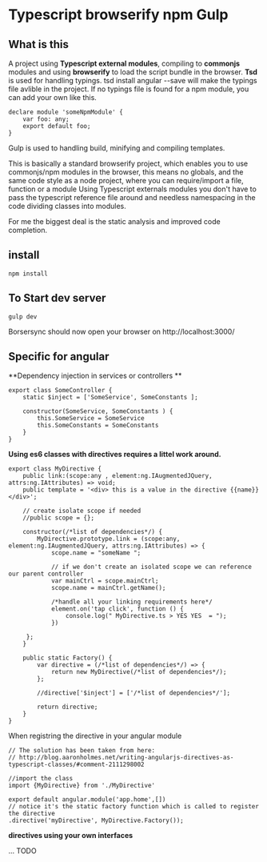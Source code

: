 # Typescript browserify npm Gulp

## What is this
A project using **Typescript external modules**, compiling to **commonjs** modules and using **browserify** to load the script bundle in the browser. **Tsd** is used for handling typings. tsd install angular --save will make the typings file avlible in the project.
If no typings file is found for a npm module, you can add your own like this. 

    declare module 'someNpmModule' {
        var foo: any;
        export default foo;
    } 
    

Gulp is used to handling build, minifying and compiling templates.

This is basically a standard browserify project, which enables you to use commonjs/npm modules in the browser, this means no globals, and the same code style as a node project, where you can require/import a file, function or a module
Using Typescript externals modules you don't have to pass the typescript reference file around and needless namespacing in the code dividing classes into modules.

For me the biggest deal is the static analysis and improved code completion.


## install
    npm install

## To Start dev server ##
    gulp dev

Borsersync should now open your browser on http://localhost:3000/

## Specific for angular 

**Dependency injection in services or controllers **

    export class SomeController {
        static $inject = ['SomeService', SomeConstants ];
    
        constructor(SomeService, SomeConstants ) {
            this.SomeService = SomeService
            this.SomeConstants = SomeConstants
        }
    }

**Using es6 classes with directives requires a littel work around.**

    export class MyDirective {
        public link:(scope:any , element:ng.IAugmentedJQuery, attrs:ng.IAttributes) => void;
        public template = '<div> this is a value in the directive {{name}}</div>';

        // create isolate scope if needed
        //public scope = {};

        constructor(/*list of dependencies*/) {
            MyDirective.prototype.link = (scope:any, element:ng.IAugmentedJQuery, attrs:ng.IAttributes) => {
                scope.name = "someName ";

                // if we don't create an isolated scope we can reference our parent controller
                var mainCtrl = scope.mainCtrl;
                scope.name = mainCtrl.getName();

                /*handle all your linking requirements here*/
                element.on('tap click', function () {
                    console.log(" MyDirective.ts > YES YES  = ");
                })

         };
        }
        
        public static Factory() {
            var directive = (/*list of dependencies*/) => {
                return new MyDirective(/*list of dependencies*/);
            };

            //directive['$inject'] = ['/*list of dependencies*/'];

            return directive;
        }
    }
    
When registring the directive in your angular module

    // The solution has been taken from here:
    // http://blog.aaronholmes.net/writing-angularjs-directives-as-typescript-classes/#comment-2111298002
    
    //import the class
    import {MyDirective} from './MyDirective'
    
    export default angular.module('app.home',[])
    // notice it's the static factory function which is called to register the directive
    .directive('myDirective', MyDirective.Factory());


**directives using your own interfaces**

... TODO
